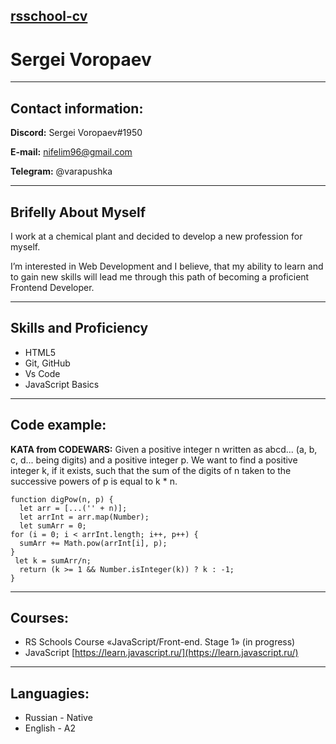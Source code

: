## [rsschool-cv](https://varapushka.github.io/rsschool-cv/)

# **Sergei Voropaev**

---

## **Contact information:**

**Discord:** Sergei Voropaev#1950

**E-mail:** nifelim96@gmail.com

**Telegram:** @varapushka

---

## **Brifelly About Myself**

I work at a chemical plant and decided to develop a new profession for myself.

I’m interested in Web Development and I believe, that my ability to learn and to gain new skills will lead me through this path of becoming a proficient Frontend Developer.

---

## **Skills and Proficiency**

- HTML5
- Git, GitHub
- Vs Code
- JavaScript Basics

---
## **Code example:**

**KATA from CODEWARS:** Given a positive integer n written as abcd... (a, b, c, d... being digits) and a positive integer p. We want to find a positive integer k, if it exists, such that the sum of the digits of n taken to the successive powers of p is equal to k * n.

```
function digPow(n, p) {
  let arr = [...('' + n)];
  let arrInt = arr.map(Number);
  let sumArr = 0;
for (i = 0; i < arrInt.length; i++, p++) {
  sumArr += Math.pow(arrInt[i], p);
}
 let k = sumArr/n;
  return (k >= 1 && Number.isInteger(k)) ? k : -1;
}
```
---

## **Courses:**

- RS Schools Course «JavaScript/Front-end. Stage 1» (in progress)
- JavaScript [https://learn.javascript.ru/](https://learn.javascript.ru/)
---

## **Languagies:**

- Russian - Native
- English - A2
